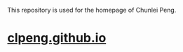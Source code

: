 This repository is used for the homepage of Chunlei Peng.

[clpeng.github.io](https://clpeng.github.io)
================
